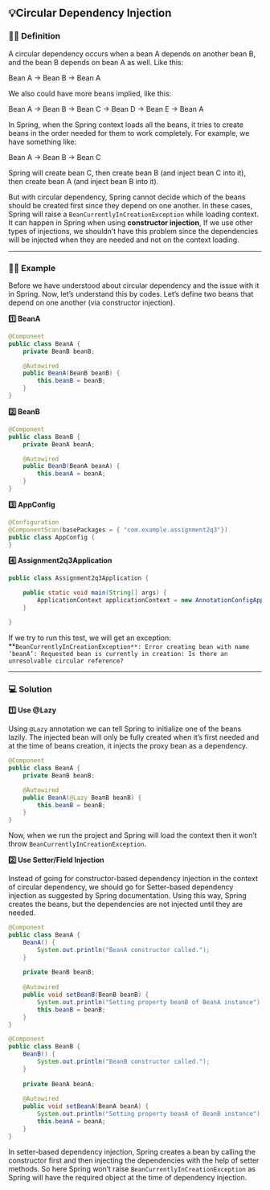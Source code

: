 ## 💡Circular Dependency Injection

### 👩‍🏫 Definition

A circular dependency occurs when a bean A depends on another bean B, and the bean B depends on bean A as well. Like this:

Bean A → Bean B → Bean A

We also could have more beans implied, like this:

Bean A → Bean B → Bean C → Bean D → Bean E → Bean A

In Spring, when the Spring context loads all the beans, it tries to create beans in the order needed for them to work completely. For example, we have something like:

Bean A → Bean B → Bean C

Spring will create bean C, then create bean B (and inject bean C into it), then create bean A (and inject bean B into it).

But with circular dependency, Spring cannot decide which of the beans should be created first since they depend on one another. In these cases, Spring will raise a `BeanCurrentlyInCreationException` while loading context. It can happen in Spring when using **constructor injection**, If we use other types of injections, we shouldn’t have this problem since the dependencies will be injected when they are needed and not on the context loading.

---

### 👩‍💻 Example

Before we have understood about circular dependency and the issue with it in Spring. Now, let’s understand this by codes. Let’s define two beans that depend on one another (via constructor injection).

**1️⃣ BeanA**

```java
@Component
public class BeanA {
    private BeanB beanB;

    @Autowired
    public BeanA(BeanB beanB) {
        this.beanB = beanB;
    }
}
```

**2️⃣ BeanB**

```java
@Component
public class BeanB {
    private BeanA beanA;

    @Autowired
    public BeanB(BeanA beanA) {
        this.beanA = beanA;
    }
}
```

**3️⃣ AppConfig**

```java
@Configuration
@ComponentScan(basePackages = { "com.example.assignment2q3"})
public class AppConfig {
}
```

**4️⃣ Assignment2q3Application**

```java
public class Assignment2q3Application {

	public static void main(String[] args) {
		ApplicationContext applicationContext = new AnnotationConfigApplicationContext(AppConfig.class);
	}

}
```

If we try to run this test, we will get an exception: **`BeanCurrentlyInCreationException**: Error creating bean with name ‘beanA’: Requested bean is currently in creation: Is there an unresolvable circular reference?`

---

### 💻 Solution

**1️⃣ Use @Lazy**

Using `@Lazy` annotation we can tell Spring to initialize one of the beans lazily. The injected bean will only be fully created when it’s first needed and at the time of beans creation, it injects the proxy bean as a dependency.

```java
@Component
public class BeanA {
    private BeanB beanB;

    @Autowired
    public BeanA(@Lazy BeanB beanB) {
        this.beanB = beanB;
    }
}
```

Now, when we run the project and Spring will load the context then it won’t throw `BeanCurrentlyInCreationException`.

**2️⃣ Use Setter/Field Injection**

Instead of going for constructor-based dependency injection in the context of circular dependency, we should go for Setter-based dependency injection as suggested by Spring documentation. Using this way, Spring creates the beans, but the dependencies are not injected until they are needed.

```java
@Component
public class BeanA { 
    BeanA() { 
        System.out.println("BeanA constructor called."); 
    } 
  
    private BeanB beanB; 
  
    @Autowired
    public void setBeanB(BeanB beanB) { 
        System.out.println("Setting property beanB of BeanA instance"); 
        this.beanB = beanB; 
    } 
}
```

```java
@Component
public class BeanB { 
    BeanB() { 
        System.out.println("BeanB constructor called."); 
    } 
  
    private BeanA beanA; 
  
    @Autowired
    public void setBeanA(BeanA beanA) { 
        System.out.println("Setting property beanA of BeanB instance"); 
        this.beanA = beanA; 
    } 
}
```

In setter-based dependency injection, Spring creates a bean by calling the constructor first and then injecting the dependencies with the help of setter methods. So here Spring won’t raise `BeanCurrentlyInCreationException` as Spring will have the required object at the time of dependency injection.